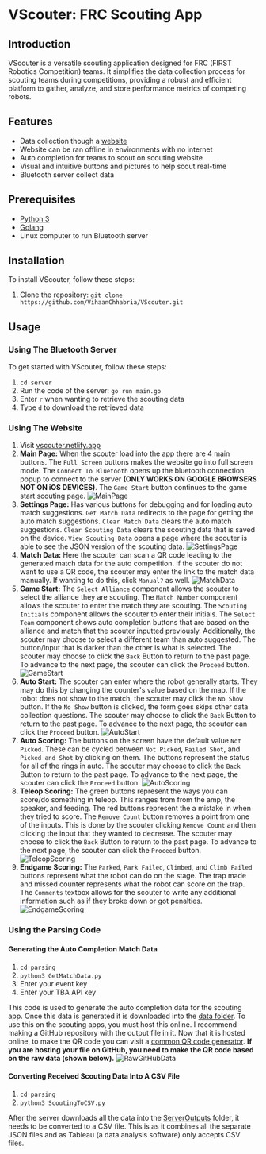 # VScouter: FRC Scouting App

## Introduction

VScouter is a versatile scouting application designed for FRC (FIRST Robotics Competition) teams. It simplifies the data collection process for scouting teams during competitions, providing a robust and efficient platform to gather, analyze, and store performance metrics of competing robots.

## Features

* Data collection though a [website](vscouter.netlify.app/)
* Website can be ran offline in environments with no internet
* Auto completion for teams to scout on scouting website
* Visual and intuitive buttons and pictures to help scout real-time
* Bluetooth server collect data

## Prerequisites

* [Python 3](https://www.python.org/downloads/)
* [Golang](https://go.dev/dl/)
* Linux computer to run Bluetooth server

## Installation

To install VScouter, follow these steps:

1. Clone the repository: `git clone https://github.com/VihaanChhabria/VScouter.git`

## Usage

### Using The Bluetooth Server

To get started with VScouter, follow these steps:

1. `cd server`
2. Run the code of the server: `go run main.go`
3. Enter `r` when wanting to retrieve the scouting data
4. Type `d` to download the retrieved data

### Using The Website

1. Visit [vscouter.netlify.app](vscouter.netlify.app)
2. **Main Page:** When the scouter load into the app there are 4 main buttons. The `Full Screen` buttons makes the website go into full screen mode. The `Connect To Bluetooth` opens up the bluetooth connection popup to connect to the server **(ONLY WORKS ON GOOGLE BROWSERS NOT ON iOS DEVICES)**. The `Game Start` button continues to the game start scouting page.
![MainPage](readmeimages/MainPage.png)
3. **Settings Page:** Has various buttons for debugging and for loading auto match suggestions. `Get Match Data` redirects to the page for getting the auto match suggestions. `Clear Match Data` clears the auto match suggestions. `Clear Scouting Data` clears the scouting data that is saved on the device. `View Scouting Data` opens a page where the scouter is able to see the JSON version of the scouting data. 
![SettingsPage](readmeimages/SettingsPage.png)
4. **Match Data:** Here the scouter can scan a QR code leading to the generated match data for the auto competition. If the scouter do not want to use a QR code, the scouter may enter the link to the match data manually. If wanting to do this, click `Manual?` as well.
![MatchData](readmeimages/MatchData.png)
5. **Game Start:** The `Select Alliance` component allows the scouter to select the alliance they are scouting. The `Match Number` component allows the scouter to enter the match they are scouting. The `Scouting Initials` component allows the scouter to enter their initials. The `Select Team` component shows auto completion buttons that are based on the alliance and match that the scouter inputted previously. Additionally, the scouter may choose to select a different team than auto suggested. The button/input that is darker than the other is what is selected. The scouter may choose to click the `Back` Button to return to the past page. To advance to the next page, the scouter can click the `Proceed` button.
![GameStart](readmeimages/GameStart.png)
6. **Auto Start:** The scouter can enter where the robot generally starts. They may do this by changing the counter's value based on the map. If the robot does not show to the match, the scouter may click the `No Show` button. If the `No Show` button is clicked, the form goes skips other data collection questions. The scouter may choose to click the `Back` Button to return to the past page. To advance to the next page, the scouter can click the `Proceed` button.
![AutoStart](readmeimages/AutoStart.png)
7. **Auto Scoring:** The buttons on the screen have the default value `Not Picked`. These can be cycled between `Not Picked`, `Failed Shot`, and `Picked and Shot` by clicking on them. The buttons represent the status for all of the rings in auto. The scouter may choose to click the `Back` Button to return to the past page. To advance to the next page, the scouter can click the `Proceed` button.
![AutoScoring](readmeimages/AutoScoring.png)
8. **Teleop Scoring:** The green buttons represent the ways you can score/do something in teleop. This ranges from from the amp, the speaker, and feeding. The red buttons represent the a mistake in when they tried to score. The `Remove Count` button removes a point from one of the inputs. This is done by the scouter clicking `Remove Count` and then clicking the input that they wanted to decrease. The scouter may choose to click the `Back` Button to return to the past page. To advance to the next page, the scouter can click the `Proceed` button.
![TeleopScoring](readmeimages/TeleopScoring.png)
9. **Endgame Scoring:** The `Parked`, `Park Failed`, `Climbed`, and `Climb Failed` buttons represent what the robot can do on the stage. The trap made and missed counter represents what the robot can score on the trap. The `Comments` textbox allows for the scouter to write any additional information such as if they broke down or got penalties.
![EndgameScoring](readmeimages/EndgameScoring.png)

### Using the Parsing Code

#### Generating the Auto Completion Match Data
1. `cd parsing`
2. `python3 GetMatchData.py`
3. Enter your event key
4. Enter your TBA API key

This code is used to generate the auto completion data for the scouting app. Once this data is generated it is downloaded into the [data folder](/data/EventMatches.json). To use this on the scouting apps, you must host this online. I recommend making a GitHub repository with the output file in it. Now that it is hosted online, to make the QR code you can visit a [common QR code generator](https://getsiimple.com/tools/qr-code-generator/). **If you are hosting your file on GitHub, you need to make the QR code based on the raw data (shown below).** 
![RawGitHubData](readmeimages/RawGitHubData.png)

#### Converting Received Scouting Data Into A CSV File

1. `cd parsing`
2. `python3 ScoutingToCSV.py`

After the server downloads all the data into the [ServerOutputs](/data/ServerOutputs/) folder, it needs to be converted to a CSV file. This is as it combines all the separate JSON files and as Tableau (a data analysis software) only accepts CSV files.

